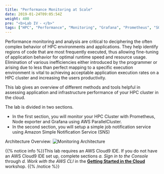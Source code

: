 ```yaml
---
title: "Performance Monitoring at Scale"
date: 2019-01-24T09:05:54Z
weight: 400
pre: "<b>Lab IV ⁃ </b>"
tags: ["HPC", "Performance", "Monitoring", "Grafana", "Prometheus", "SQS"]
---
```


Performance monitoring and analysis are critical to deciphering the often complex behavior of HPC environments and applications. They help identify regions of code that are most frequently executed, thus allowing fine-tuning of application behavior for optimal runtime speed and resource usage. Elimination of various inefficiencies either introduced by the programmer or arising due to less than perfect mapping to a specific execution environment is vital to achieving acceptable application execution rates on a HPC cluster and increasing the users productivity.

This lab gives an overview of different methods and tools helpful in assessing application and infrastructure performance of your HPC cluster in the cloud.  

The lab is divided in two sections.

- In the first section, you will monitor your HPC Cluster with Prometheus, Node exporter and Grafana using AWS ParallelCluster. 
- In the second section, you will setup a simple job notification service using Amazon Simple Notification Service (SNS)

Architecture Overview:
![Monitoring Architecture](/images/monitoring/performance_monitoring_architecture.png)


{{% notice info %}}This lab requires an AWS Cloud9 IDE. If you do not have an AWS Cloud9 IDE set up, complete sections *a. Sign in to the Console* through *d. Work with the AWS CLI* in the [**Getting Started in the Cloud**](/02-aws-getting-started.html) workshop.
{{% /notice %}}
